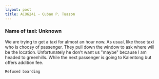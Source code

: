 ```yaml
---
layout: post
title: ACO6241 - Cubao P. Tuazon
---
```


### Name of taxi: Unknown

We are trying to get a taxi for almost an hour now.  As usual, like those taxi who is choosy of passenger. They pull down the window to ask where will be the location. Unfortunately he don't want  us "maybe" because I am headed to greenhills. While the next passenger is going to Kalentong but offers addition fee.

```Refused boarding```
